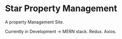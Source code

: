 # Star Property Management
 A property Management Site. 
 
 Currently in Development -> MERN stack. Redux. Axios. 
